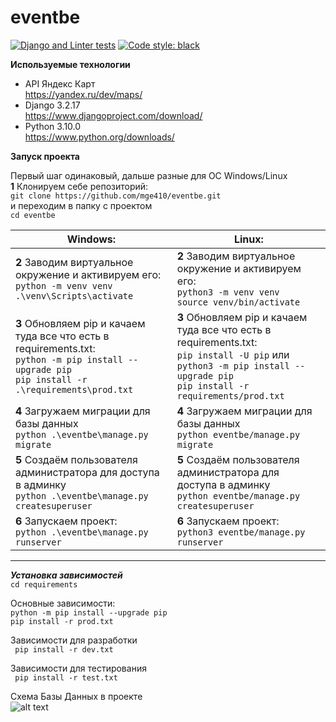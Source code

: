 # eventbe

[![Django and Linter tests](https://github.com/mge410/eventbe/actions/workflows/django.yml/badge.svg)](https://github.com/mge410/eventbe/actions/workflows/django.yml)
[![Code style: black](https://img.shields.io/badge/code%20style-black-000000.svg)](https://github.com/psf/black)

**Используемые технологии**

* API Яндекс Карт <br> https://yandex.ru/dev/maps/
* Django 3.2.17 <br> https://www.djangoproject.com/download/
* Python 3.10.0 <br> https://www.python.org/downloads/


**Запуск проекта**

Первый шаг одинаковый, дальше разные для OC Windows/Linux  
**1** Клонируем себе репозиторий:  
```git clone https://github.com/mge410/eventbe.git ```  
и переходим в папку с проектом   
```cd eventbe ```

| Windows:                                                                                                                                                            | Linux:                                                                                                                                                                                             |
|---------------------------------------------------------------------------------------------------------------------------------------------------------------------|----------------------------------------------------------------------------------------------------------------------------------------------------------------------------------------------------|
| **2** Заводим виртуальное окружение и активируем его: <br> ```python -m venv venv ``` <br> ```.\venv\Scripts\activate ```                                           | **2** Заводим виртуальное окружение и активируем его: <br> ```python3 -m venv venv ``` <br> ```source venv/bin/activate ```                                                                        |
| **3** Обновляем pip и качаем туда все что есть в requirements.txt: <br>```python -m pip install --upgrade pip``` <br> ```pip install -r .\requirements\prod.txt ``` | **3** Обновляем pip и качаем туда все что есть в requirements.txt: <br> ```pip install -U pip``` или    ```python3 -m pip install --upgrade pip``` <br> ```pip install -r requirements/prod.txt``` |
| **4** Загружаем миграции для базы данных <br>```python .\eventbe\manage.py migrate``` <br>                                                                          | **4** Загружаем миграции для базы данных <br>```python eventbe/manage.py migrate``` <br>                                                                                                           |
| **5** Cоздаём пользователя администратора для доступа в админку  <br>```python .\eventbe\manage.py createsuperuser```                                               | **5** Cоздаём пользователя администратора для доступа в админку <br>```python eventbe/manage.py createsuperuser``` <br>                                                                            |
| **6** Запускаем проект: <br> ``` python .\eventbe\manage.py runserver ```                                                                                           | **6** Запускаем проект: <br> ```python3 eventbe/manage.py runserver```                                                                                                                             |

---

***Установка зависимостей***  
```cd requirements```  

Основные зависимости:  
```python -m pip install --upgrade pip```   
```pip install -r prod.txt ```  

Зависимости для разработки  
``` pip install -r dev.txt```  

Зависимости для тестирования   
``` pip install -r test.txt```

Схема Базы Данных в проекте  
![alt text](database.PNG)
